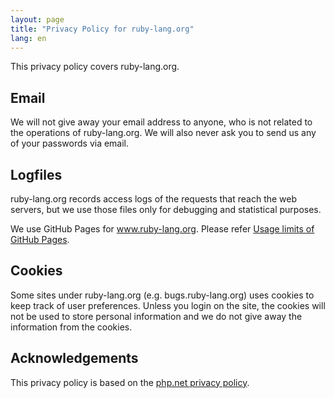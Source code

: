 ```yaml
---
layout: page
title: "Privacy Policy for ruby-lang.org"
lang: en
---
```


This privacy policy covers ruby-lang.org.

## Email

We will not give away your email address to anyone, who is not related to the operations of ruby-lang.org. We will also never ask you to send us any of your passwords via email.

## Logfiles

ruby-lang.org records access logs of the requests that reach the web servers, but we use those files only for debugging and statistical purposes.

We use GitHub Pages for www.ruby-lang.org. Please refer [Usage limits of GitHub Pages](https://docs.github.com/en/pages/getting-started-with-github-pages/about-github-pages#data-collection).

## Cookies

Some sites under ruby-lang.org (e.g. bugs.ruby-lang.org) uses cookies to keep track of user preferences. Unless you login on the site, the cookies will not be used to store personal information and we do not give away the information from the cookies.

## Acknowledgements

This privacy policy is based on the [php.net privacy policy](https://www.php.net/privacy.php).
